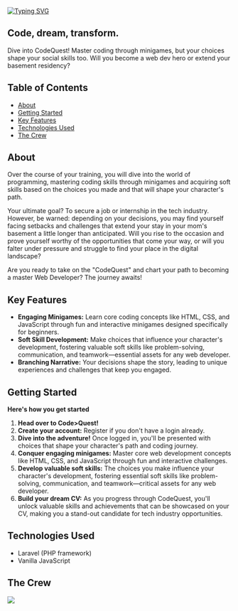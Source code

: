 [![Typing SVG](https://readme-typing-svg.demolab.com?font=Press+Start+2P&weight=700&size=24&duration=4993&pause=1000&color=22F743&random=false&width=435&lines=Code%3EQuest;A+Web+Dev+Journey)](https://git.io/typing-svg)

## Code, dream, transform.

Dive into CodeQuest! Master coding through minigames, but your choices shape your social skills too. Will you become a web dev hero or extend your basement residency?

## Table of Contents

-   [About](#about)
-   [Getting Started](#getting-started)
-   [Key Features](#key-features)
-   [Technologies Used](#technologies-used)
-   [The Crew](#the-crew)

## About

Over the course of your training, you will dive into the world of programming, mastering coding skills through minigames and acquiring soft skills based on the choices you made and that will shape your character's path.

Your ultimate goal? To secure a job or internship in the tech industry. However, be warned: depending on your decisions, you may find yourself facing setbacks and challenges that extend your stay in your mom's basement a little longer than anticipated. Will you rise to the occasion and prove yourself worthy of the opportunities that come your way, or will you falter under pressure and struggle to find your place in the digital landscape?

Are you ready to take on the "CodeQuest" and chart your path to becoming a master Web Developer? The journey awaits!

## Key Features

* **Engaging Minigames:** Learn core coding concepts like HTML, CSS, and JavaScript through fun and interactive minigames designed specifically for beginners. 
* **Soft Skill Development:** Make choices that influence your character's development, fostering valuable soft skills like problem-solving, communication, and teamwork—essential assets for any web developer.
* **Branching Narrative:** Your decisions shape the story, leading to unique experiences and challenges that keep you engaged. 

## Getting Started

**Here's how you get started**

1. **Head over to Code>Quest!**
2. **Create your account:** Register if you don't have a login already.
3. **Dive into the adventure!** Once logged in, you'll be presented with choices that shape your character's path and coding journey.
4. **Conquer engaging minigames:** Master core web development concepts like HTML, CSS, and JavaScript through fun and interactive challenges.
5. **Develop valuable soft skills:** The choices you make influence your character's development, fostering essential soft skills like problem-solving, communication, and teamwork—critical assets for any web developer.
6. **Build your dream CV:** As you progress through CodeQuest, you'll unlock valuable skills and achievements that can be showcased on your CV, making you a stand-out candidate for tech industry opportunities.

## Technologies Used 

* Laravel (PHP framework)
* Vanilla JavaScript

## The Crew

<a href="https://github.com/Xzanderzone/code-quest/graphs/contributors">
  <img src="https://contrib.rocks/image?repo=Xzanderzone/code-quest" />
</a>
